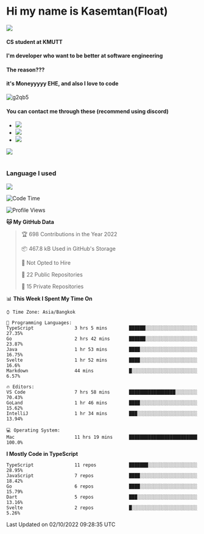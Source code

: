 # Hi my name is Kasemtan(Float)
![](https://64.media.tumblr.com/9c2a8f831efe8da556ffbf89cebb52c9/b86c1ab833a37e32-93/s1280x1920/d000dc22f75df64be2bc150f5fa69c4f6df6bb07.gifv)
#### CS student at KMUTT
#### I'm developer who want to be better at software engineering
#### The reason???
#### it's Moneyyyyy EHE, and also I love to code
![g2qb5](https://user-images.githubusercontent.com/69688279/175812510-9235eaf7-72f7-40d3-b163-56efa9aa5c6b.gif)

#### You can contact me through these (recommend using discord)
- [![](https://img.shields.io/badge/Discord-5865F2?logo=Discord&logoColor=white)](https://discordapp.com/users/278155096225742848)
- [![](https://img.shields.io/badge/Facebook-1877F2?logo=facebook&logoColor=white)](https://www.facebook.com/float.teavasirichokchai/)
- [![](https://img.shields.io/badge/linkedin-0A66C2?logo=linkedin&logoColor=white)](https://www.linkedin.com/in/kasemtan-teavasirichokchai-975531227/)

[![](https://github-readme-stats.vercel.app/api?username=FloatKasemtan&show_icons=true&theme=nightowl)]()
#
### Language I used
[![](https://github-readme-stats.vercel.app/api/top-langs/?username=FloatKasemtan&layout=compact&theme=nightowl)]()
<!--START_SECTION:waka-->
![Code Time](http://img.shields.io/badge/Code%20Time-742%20hrs%2041%20mins-blue)

![Profile Views](http://img.shields.io/badge/Profile%20Views-1-blue)

**🐱 My GitHub Data** 

> 🏆 698 Contributions in the Year 2022
 > 
> 📦 467.8 kB Used in GitHub's Storage 
 > 
> 🚫 Not Opted to Hire
 > 
> 📜 22 Public Repositories 
 > 
> 🔑 15 Private Repositories  
 > 
📊 **This Week I Spent My Time On** 

```text
⌚︎ Time Zone: Asia/Bangkok

💬 Programming Languages: 
TypeScript               3 hrs 5 mins        ██████░░░░░░░░░░░░░░░░░░░   27.35% 
Go                       2 hrs 42 mins       ██████░░░░░░░░░░░░░░░░░░░   23.87% 
Java                     1 hr 53 mins        ████░░░░░░░░░░░░░░░░░░░░░   16.75% 
Svelte                   1 hr 52 mins        ████░░░░░░░░░░░░░░░░░░░░░   16.6% 
Markdown                 44 mins             █░░░░░░░░░░░░░░░░░░░░░░░░   6.57%

🔥 Editors: 
VS Code                  7 hrs 58 mins       █████████████████░░░░░░░░   70.43% 
GoLand                   1 hr 46 mins        ████░░░░░░░░░░░░░░░░░░░░░   15.62% 
IntelliJ                 1 hr 34 mins        ███░░░░░░░░░░░░░░░░░░░░░░   13.94%

💻 Operating System: 
Mac                      11 hrs 19 mins      █████████████████████████   100.0%

```

**I Mostly Code in TypeScript** 

```text
TypeScript               11 repos            ███████░░░░░░░░░░░░░░░░░░   28.95% 
JavaScript               7 repos             ████░░░░░░░░░░░░░░░░░░░░░   18.42% 
Go                       6 repos             ████░░░░░░░░░░░░░░░░░░░░░   15.79% 
Dart                     5 repos             ███░░░░░░░░░░░░░░░░░░░░░░   13.16% 
Svelte                   2 repos             █░░░░░░░░░░░░░░░░░░░░░░░░   5.26%

```



 Last Updated on 02/10/2022 09:28:35 UTC
<!--END_SECTION:waka-->
<!--
**FloatKasemtan/FloatKasemtan** is a ✨ _special_ ✨ repository because its `README.md` (this file) appears on your GitHub profile.

Here are some ideas to get you started:

- 🔭 I’m currently working on ...
- 🌱 I’m currently learning ...
- 👯 I’m looking to collaborate on ...
- 🤔 I’m looking for help with ...
- 💬 Ask me about ...
- 📫 How to reach me: ...
- 😄 Pronouns: ...
- ⚡ Fun fact: ...
-->

